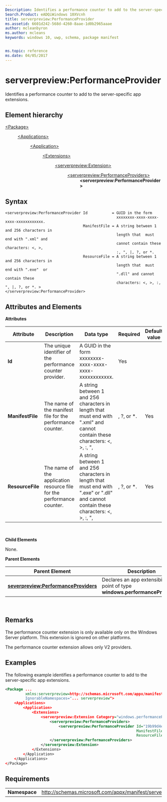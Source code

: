 ```yaml
---
Description: Identifies a performance counter to add to the server-specific app extensions.
Search.Product: eADQiWindows 10XVcnh
title: serverpreview:PerformanceProvider
ms.assetid: 6601d242-568d-4260-8aae-1d0b2965aaae
author: mcleanbyron
ms.author: mcleans
keywords: windows 10, uwp, schema, package manifest


ms.topic: reference
ms.date: 04/05/2017
---
```


# serverpreview:PerformanceProvider


Identifies a performance counter to add to the server-specific app extensions.

## Element hierarchy

<dl>
<dt><a href="element-package.md">&lt;Package&gt;</a></dt>
<dd>
<dl>
<dt><a href="element-applications.md">&lt;Applications&gt;</a></dt>
<dd>
<dl>
<dt><a href="element-application.md">&lt;Application&gt;</a></dt>
<dd>
<dl>
<dt><a href="element-1-extensions.md">&lt;Extensions&gt;</a></dt>
<dd>
<dl>
<dt><a href="element-serverpreview-extension-manual.md">&lt;serverpreview:Extension&gt;</a></dt>
<dd>
<dl>
<dt><a href="element-serverpreview-performanceproviders-manual.md">&lt;serverpreview:PerformanceProviders&gt;</a></dt>
<dd><b>&lt;serverpreview:PerformanceProvider&gt;</b></dd>
</dl>									
</dd>
</dl>
</dd>
</dl>
</dd>
</dl>
</dd>
</dl>
</dd>
</dl>

## Syntax


```
<serverpreview:PerformanceProvider Id           = GUID in the form 
                                                  xxxxxxxx-xxxx-xxxx-xxxx-xxxxxxxxxxxx.  
                                   ManifestFile = A string between 1 and 256 characters in 
                                                  length that  must end with ".xml" and 
                                                  cannot contain these characters: <, >, 
                                                  :, ", |, ?, or *.
                                   ResourceFile = A string between 1 and 256 characters in 
                                                  length that  must end with ".exe"  or 
                                                  ".dll" and cannot contain these 
                                                  characters: <, >, :, ", |, ?, or *. >
</serverpreview:PerformanceProvider>
```

## Attributes and Elements


**Attributes**

| Attribute        | Description                                                            | Data type                                                                                                                                               | Required | Default value |
|------------------|------------------------------------------------------------------------|---------------------------------------------------------------------------------------------------------------------------------------------------------|----------|---------------|
| **Id**           | The unique identifier of the performance counter provider.             | A GUID in the form xxxxxxxx-xxxx-xxxx-xxxx-xxxxxxxxxxxx.                                                                                                | Yes      |               |
| **ManifestFile** | The name of the manifest file for the performance counter.             | A string between 1 and 256 characters in length that must end with ".xml" and cannot contain these characters: &lt;, &gt;, :, ", |, ?, or \*.           | Yes      |               |
| **ResourceFile** | The name of the application resource file for the performance counter. | A string between 1 and 256 characters in length that must end with ".exe" or ".dll" and cannot contain these characters: &lt;, &gt;, :, ", |, ?, or \*. | Yes      |               |

 

**Child Elements**

None.

**Parent Elements**

| Parent Element                                                                                 | Description                                                                   |
|------------------------------------------------------------------------------------------------|-------------------------------------------------------------------------------|
| [**severpreview:PerformanceProviders**](element-serverpreview-performanceproviders-manual.md) | Declares an app extensibility point of type **windows.performanceProviders**. |

 

## Remarks


The performance counter extension is only available only on the Windows Server platform. This extension is ignored on other platforms.

The performance counter extension allows only V2 providers.

## Examples


The following example identifies a performance counter to add to the server-specific app extensions.

```XML
<Package ...
         xmlns:serverpreview=http://schemas.microsoft.com/appx/manifest/serverpreview/windows10"  
         IgnorableNamespaces="... serverpreview">
    <Applications>
        <Application>
            <Extensions>
                <serverpreview:Extension Category="windows.performanceProviders">  
                    <serverpreview:PerformanceProviders>  
                        <serverpreview:PerformanceProvider Id="19b99d4e-deef-4de5-9fe8-5d53a01f79e0"
                                                           ManifestFile="Counters.xml"  
                                                           ResourceFile="PerfSample.exe" />  
                    </serverpreview:PerformanceProviders>  
                </serverpreview:Extension>  
            </Extensions>
        </Application>
    </Applications>
</Package>
```

## Requirements


|               |                                                                    |
|---------------|--------------------------------------------------------------------|
| **Namespace** | http://schemas.microsoft.com/appx/manifest/serverpreview/windows10 |

 

 

 



